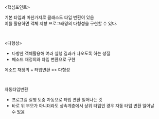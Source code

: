  
<핵심포인트>

 기본 타입과 마찬가지로 클래스도 타입 변환이 있음  
 이를 활용하면 객체 지향 프로그래밍의 다형성을 구현할 수 있다.
 
<br>
 
 <다형성>
 
 - 다향한 객체활용해 여러 실행 결과가 나오도록 하는 성질
 - 메소드 재정의와 타입 변환으로 구현
 
 메소드 재정의 + 타입변환 => 다형성
 
<br>
 
 자동타입변환
 
 - 프로그램 실행 도중 자동으로 타입 변환 일어나는 것  
 - 바로 위 부모가 아니더라도 상속계층에서 상위 타입인 경우 자동 타입 변환 일어날 수 있음
 
<br>
  
  
 
